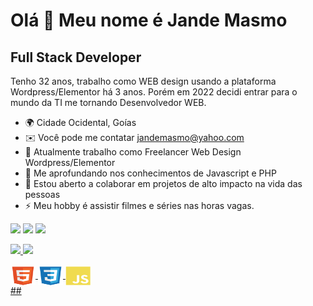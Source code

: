 Olá 👋 Meu nome é Jande Masmo
==========================

Full Stack Developer
-----------------------------

Tenho 32 anos, trabalho como WEB design usando a plataforma Wordpress/Elementor há 3 anos. Porém em 2022 decidi entrar para o mundo da TI me tornando Desenvolvedor WEB.


* 🌍  Cidade Ocidental, Goías
* ✉️  Você pode me contatar [jandemasmo@yahoo.com](mailto:jandemasmo@yahoo.com)
* 🚀  Atualmente trabalho como Freelancer Web Design Wordpress/Elementor
* 🧠  Me aprofundando nos conhecimentos de Javascript e PHP
* 🤝 Estou aberto a colaborar em projetos de alto impacto na vida das pessoas
* ⚡  Meu hobby é assistir filmes e séries nas horas vagas.

<a href="https://www.github.com/jandemasmo" target="_blank" rel="noreferrer"><img
src="https://img.shields.io/github/followers/jandemasmo?logo=github&style=for-the-badge&color=cccccc&labelColor=a31b52" /></a>
<a href="https://www.linkedin.com/in/jandemasmo/" rel="external" target="_target"><img src="https://img.shields.io/badge/-LinkedIn-%230077B5?style=for-the-badge&logo=linkedin&logoColor=white" target="_blank"></a> 
<a href = "mailto:jandemasmo@yahoo.com"><img src="https://img.shields.io/badge/-Yahoo-%23333?style=for-the-badge&logo=Yahoo!&logoColor=white" target="_blank"></a>

<div align="left">
  <a href="https://github.com/jandemasmo">
  <img height="170em" src="https://github-readme-stats.vercel.app/api?username=jandemasmo&show_icons=true&theme=aura&include_all_commits=true&count_private=true"/>
  <img height="170em" src="https://github-readme-stats.vercel.app/api/top-langs/?username=jandemasmo&layout=compact&langs_count=7&theme=aura"/>
    
</div>   
  
<div style="display: inline_block"><br>
  <img align="center" alt="Jande Masmo - HTML" height="30" width="40" src="https://raw.githubusercontent.com/devicons/devicon/master/icons/html5/html5-original.svg">
  <img align="center" alt="Jande Masmo -CSS" height="30" width="40" src="https://raw.githubusercontent.com/devicons/devicon/master/icons/css3/css3-original.svg">
  <img align="center" alt="Jande Masmo -Js" height="30" width="40" src="https://raw.githubusercontent.com/devicons/devicon/master/icons/javascript/javascript-plain.svg">
</div>
 ##

  

